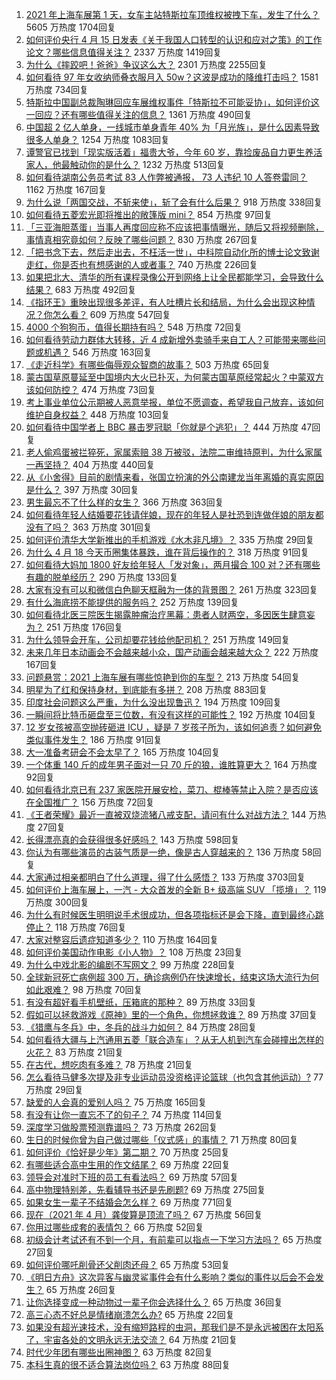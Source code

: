 1. [2021 年上海车展第 1 天，女车主站特斯拉车顶维权被拽下车，发生了什么？](https://www.zhihu.com/question/455406617) 5605 万热度 1704回复
1. [如何评价央行 4 月 15 日发表《关于我国人口转型的认识和应对之策》的工作论文？哪些信息值得关注？](https://www.zhihu.com/question/454707268) 2337 万热度 1419回复
1. [为什么《摔跤吧！爸爸》争议这么大？](https://www.zhihu.com/question/59143980) 2301 万热度 2255回复
1. [如何看待 97 年女收纳师叠衣服月入 50w？这波是成功的降维打击吗？](https://www.zhihu.com/question/455070489) 1581 万热度 734回复
1. [特斯拉中国副总裁陶琳回应车展维权事件「特斯拉不可能妥协」，如何评价这一回应？还有哪些值得关注的信息？](https://www.zhihu.com/question/455463789) 1361 万热度 490回复
1. [中国超 2 亿人单身，一线城市单身青年 40% 为「月光族」，是什么因素导致很多人单身？](https://www.zhihu.com/question/455221140) 1254 万热度 1083回复
1. [谭警官已找到「现实版活着」福贵大爷，今年 60 岁，靠捡废品自力更生养活家人，他最触动你的是什么？](https://www.zhihu.com/question/455238539) 1232 万热度 513回复
1. [如何看待湖南公务员考试 83 人作弊被通报， 73 人违纪 10 人答卷雷同？](https://www.zhihu.com/question/455385801) 1162 万热度 167回复
1. [为什么说「两国交战，不斩来使」，斩了会有什么后果？](https://www.zhihu.com/question/454952758) 918 万热度 338回复
1. [如何看待五菱宏光即将推出的敞篷版 mini？](https://www.zhihu.com/question/454644028) 854 万热度 97回复
1. [「三亚海胆蒸蛋」当事人再度回应称不应该把事情曝光，随后又将视频删除，事情真相究竟如何？反映了哪些问题？](https://www.zhihu.com/question/454884733) 830 万热度 267回复
1. [「把书念下去，然后走出去，不枉活一世」，中科院自动化所的博士论文致谢走红，你是否也有想感谢的人或者事？](https://www.zhihu.com/question/455398283) 740 万热度 226回复
1. [如果把北大、清华的所有课程录像公开到网络上让全民都能学习，会导致什么结果？](https://www.zhihu.com/question/452873548) 683 万热度 492回复
1. [《指环王》重映出现很多差评，有人吐槽片长和结局，为什么会出现这种情况？你怎么看？](https://www.zhihu.com/question/455365229) 609 万热度 547回复
1. [4000 个狗狗币，值得长期持有吗？](https://www.zhihu.com/question/443701759) 548 万热度 72回复
1. [如何看待劳动力群体大转移，近 4 成新增外卖骑手来自工人？可能带来哪些问题或机遇？](https://www.zhihu.com/question/455381061) 546 万热度 163回复
1. [《走近科学》有哪些侮辱观众智商的故事？](https://www.zhihu.com/question/290071247) 503 万热度 65回复
1. [蒙古国草原蔓延至中国境内大火已扑灭，为何蒙古国草原经常起火？中蒙双方该如何防控？](https://www.zhihu.com/question/455376851) 474 万热度 73回复
1. [考上事业单位公示期被人恶意举报，单位不愿调查，希望我自己放弃，该如何维护自身权益？](https://www.zhihu.com/question/452842138) 448 万热度 103回复
1. [如何看待中国学者上 BBC 暴击罗冠聪「你就是个逃犯」？](https://www.zhihu.com/question/455394361) 444 万热度 47回复
1. [老人偷鸡蛋被拦猝死，家属索赔 38 万被驳，法院二审维持原判，为什么家属一再坚持？](https://www.zhihu.com/question/455243172) 404 万热度 440回复
1. [从《小舍得》目前的剧情来看，张国立扮演的外公南建龙当年离婚的真实原因是什么？](https://www.zhihu.com/question/454804930) 397 万热度 30回复
1. [男生最忘不了什么样的女生？](https://www.zhihu.com/question/320387789) 366 万热度 363回复
1. [如何看待年轻人结婚要花钱请伴娘，现在的年轻人是社恐到连做伴娘的朋友都没有了吗？](https://www.zhihu.com/question/455099523) 363 万热度 301回复
1. [如何评价清华大学新推出的手机游戏《水木非凡境》？](https://www.zhihu.com/question/455214409) 335 万热度 29回复
1. [为什么 4 月 18 今天币圈集体暴跌，谁在背后操作的？](https://www.zhihu.com/question/455246671) 318 万热度 91回复
1. [如何看待大妈加 1800 好友给年轻人「发对象」，两月撮合 100 对？还有哪些有趣的脱单经历？](https://www.zhihu.com/question/455424382) 290 万热度 133回复
1. [大家有没有可以和微信白色聊天框融为一体的背景图？](https://www.zhihu.com/question/379486356) 261 万热度 323回复
1. [有什么海底捞不能提供的服务吗？](https://www.zhihu.com/question/47485839) 252 万热度 139回复
1. [如何看待北医三院医生揭露肿瘤治疗黑幕：患者人财两空，多因医生肆意妄为？](https://www.zhihu.com/question/455342717) 251 万热度 176回复
1. [为什么领导会开车，公司却要花钱给他配司机？](https://www.zhihu.com/question/449593335) 251 万热度 149回复
1. [未来几年日本动画会不会越来越小众，国产动画会越来越大众？](https://www.zhihu.com/question/454476805) 222 万热度 167回复
1. [问题悬赏：2021 上海车展有哪些惊艳到你的车型？](https://www.zhihu.com/question/453724325) 213 万热度 54回复
1. [明星为了红和保持身材，到底能有多拼？](https://www.zhihu.com/question/283857656) 208 万热度 883回复
1. [印度社会问题这么严重，为什么没出现鲁迅？](https://www.zhihu.com/question/454179131) 194 万热度 109回复
1. [一瞬间将比特币砸盘至三位数，有没有这样的可能性？](https://www.zhihu.com/question/448209627) 192 万热度 104回复
1. [12 岁女孩被高空抛砖砸进 ICU ，疑是 7 岁孩子所为，该如何追责？如何避免类似事件发生？](https://www.zhihu.com/question/455406501) 186 万热度 91回复
1. [大一准备考研会不会太早了？](https://www.zhihu.com/question/307998976) 165 万热度 104回复
1. [一个体重 140 斤的成年男子面对一只 70 斤的狼，谁胜算更大？](https://www.zhihu.com/question/453423217) 164 万热度 92回复
1. [如何看待北京已有 237 家医院开展安检，菜刀、棍棒等禁止入院？是否应该在全国推广？](https://www.zhihu.com/question/455397190) 156 万热度 72回复
1. [《王者荣耀》最近一直被双烧流猪八戒支配，请问有什么对战方法？](https://www.zhihu.com/question/454638174) 144 万热度 27回复
1. [长得漂亮真的会获得很多好感吗？](https://www.zhihu.com/question/447895641) 143 万热度 598回复
1. [你认为有哪些演员的古装气质是一绝，像是古人穿越来的？](https://www.zhihu.com/question/452974122) 136 万热度 58回复
1. [大家通过相亲都明白了什么道理，得了什么感悟？](https://www.zhihu.com/question/23605963) 133 万热度 3703回复
1. [如何评价上海车展上，一汽 - 大众首发的全新 B+ 级高端 SUV 「揽境」？](https://www.zhihu.com/question/455405114) 119 万热度 300回复
1. [为什么有时候医生明明说手术很成功，但各项指标还是会下降，直到最终心跳停止？](https://www.zhihu.com/question/455037406) 118 万热度 76回复
1. [大家对整容后遗症知道多少？](https://www.zhihu.com/question/63984175) 110 万热度 164回复
1. [如何评价美国动作电影《小人物》？](https://www.zhihu.com/question/453577891) 108 万热度 23回复
1. [为什么中戏北影的编剧不写网文？](https://www.zhihu.com/question/269065874) 99 万热度 228回复
1. [全球新冠死亡病例超 300 万，确诊病例仍在快速增长，结束这场大流行为何如此艰难？](https://www.zhihu.com/question/455118420) 98 万热度 70回复
1. [有没有超好看手机壁纸，压箱底的那种？](https://www.zhihu.com/question/453445916) 89 万热度 33回复
1. [假如可以拯救游戏《原神》里的一个角色，你想拯救谁？](https://www.zhihu.com/question/454235984) 89 万热度 37回复
1. [《猎鹰与冬兵》中，冬兵的战斗力如何？](https://www.zhihu.com/question/453859644) 84 万热度 28回复
1. [如何看待大疆与上汽通用五菱「联合造车」？从无人机到汽车会碰撞出怎样的火花？](https://www.zhihu.com/question/455473314) 83 万热度 21回复
1. [在古代，想吃肉有多难？](https://www.zhihu.com/question/455059520) 78 万热度 21回复
1. [怎么看待马健多次提及非专业运动员没资格评论篮球（也包含其他运动）?](https://www.zhihu.com/question/455263225) 77 万热度 29回复
1. [缺爱的人会真的爱别人吗？](https://www.zhihu.com/question/429147970) 75 万热度 165回复
1. [有没有让你一直忘不了的句子？](https://www.zhihu.com/question/453824043) 74 万热度 114回复
1. [深度学习做股票预测靠谱吗？](https://www.zhihu.com/question/54542998) 73 万热度 262回复
1. [生日的时候你曾为自己做过哪些「仪式感」的事情？](https://www.zhihu.com/question/455004562) 71 万热度 80回复
1. [如何评价《恰好是少年》第二期？](https://www.zhihu.com/question/455307841) 70 万热度 25回复
1. [有哪些适合高中生用的作文结尾？](https://www.zhihu.com/question/451347131) 69 万热度 22回复
1. [领导会对准时下班的员工有看法吗？](https://www.zhihu.com/question/310746721) 69 万热度 57回复
1. [高中物理特别差，先看辅导书还是先刷题?](https://www.zhihu.com/question/375722639) 69 万热度 275回复
1. [如果女生一辈子不结婚会怎么样？](https://www.zhihu.com/question/446975255) 69 万热度 771回复
1. [现在（2021 年 4 月）龚俊算是顶流了吗？](https://www.zhihu.com/question/455115719) 67 万热度 56回复
1. [你用过哪些成套的表情包？](https://www.zhihu.com/question/309075180) 66 万热度 52回复
1. [初级会计考试还有不到一个月，有前辈可以指点一下学习方法吗？](https://www.zhihu.com/question/454042069) 65 万热度 27回复
1. [如何评价哪吒削骨还父削肉还母？](https://www.zhihu.com/question/51186212) 65 万热度 53回复
1. [《明日方舟》这次异客与幽灵鲨事件会有什么影响？类似的事件以后会不会发生？](https://www.zhihu.com/question/455129092) 65 万热度 26回复
1. [让你选择变成一种动物过一辈子你会选择什么？](https://www.zhihu.com/question/454338371) 65 万热度 36回复
1. [高三心态不好总是情绪崩溃怎么办?](https://www.zhihu.com/question/359780067) 65 万热度 22回复
1. [如果没有超光速技术，没有缩短路程的虫洞，那我们是不是永远被困在太阳系了，宇宙各处的文明永远无法交流？](https://www.zhihu.com/question/454902684) 64 万热度 21回复
1. [时代少年团有哪些出圈神图？](https://www.zhihu.com/question/451799758) 63 万热度 82回复
1. [本科生真的很不适合算法岗位吗？](https://www.zhihu.com/question/425828012) 63 万热度 88回复